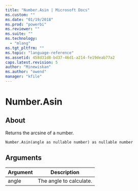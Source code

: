 ```yaml
---
title: "Number.Asin | Microsoft Docs"
ms.custom: ""
ms.date: "01/19/2018"
ms.prod: "powerbi"
ms.reviewer: ""
ms.suite: ""
ms.technology: 
  - "mlang"
ms.tgt_pltfrm: ""
ms.topic: "language-reference"
ms.assetid: 458d31d8-bd37-46d1-a214-fe19deab77a2
caps.latest.revision: 5
author: "Minewiskan"
ms.author: "owend"
manager: "kfile"
---
```

# Number.Asin

  
## About  
Returns the arcsine of a number.  
  
```  
Number.Asin(angle as nullable number) as nullable number  
```  
  
## Arguments  
  
|Argument|Description|  
|------------|---------------|  
|angle|The angle to calculate.|  
  
